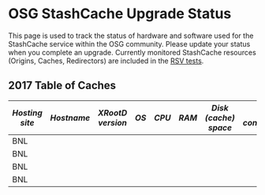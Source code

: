 # OSG StashCache Upgrade Status

This page is used to track the status of hardware and software used for the StashCache service within the OSG community. Please update your status when you complete an upgrade. Currently monitored StashCache resources (Origins, Caches, Redirectors) are included in the [RSV tests](http://myosg.grid.iu.edu/rgstatushistory/index?downtime_attrs_showpast=&account_type=cumulative_hours&ce_account_type=gip_vo&se_account_type=vo_transfer_volume&bdiitree_type=total_jobs&bdii_object=service&bdii_server=is-osg&start_type=7daysago&start_date=09%2F20%2F2016&end_type=now&end_date=09%2F20%2F2016&rg=on&rg_sel%5B%5D=433&rg_sel%5B%5D=454&rg_sel%5B%5D=430&active=on&active_value=1&disable_value=1).

## 2017 Table of Caches

| *Hosting site* | *Hostname* | *XRootD version* | *OS* | *CPU* | *RAM* | *Disk (cache) space* | *Disk configuration* | *Connectivity* | *Notes* | *Last update* |
|----------------|------------|------------------|------|-------|-------|----------------------|----------------------|----------------|---------|---------------|
| BNL |   |   |   |   |   |   |   |   |   |   |
| BNL |   |   |   |   |   |   |   |   |   |   |
| BNL |   |   |   |   |   |   |   |   |   |   |
| BNL |   |   |   |   |   |   |   |   |   |   |
